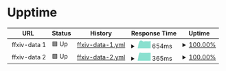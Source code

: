 # Upptime

<!--start: status pages-->
<!-- This summary is generated by Upptime (https://github.com/upptime/upptime) -->
<!-- Do not edit this manually, your changes will be overwritten -->
<!-- prettier-ignore -->
| URL | Status | History | Response Time | Uptime |
| --- | ------ | ------- | ------------- | ------ |
| <img alt="" src="https://favicons.githubusercontent.com/null" height="13"> ffxiv-data 1 | 🟩 Up | [ffxiv-data-1.yml](https://github.com/dlunch/upptime/commits/master/history/ffxiv-data-1.yml) | <details><summary><img alt="Response time graph" src="./graphs/ffxiv-data-1/response-time-week.png" height="20"> 654ms</summary><br><a href="https://upptime.dlunch.net/history/ffxiv-data-1"><img alt="Response time 744" src="https://img.shields.io/endpoint?url=https%3A%2F%2Fraw.githubusercontent.com%2Fdlunch%2Fupptime%2Fmaster%2Fapi%2Fffxiv-data-1%2Fresponse-time.json"></a><br><a href="https://upptime.dlunch.net/history/ffxiv-data-1"><img alt="24-hour response time 623" src="https://img.shields.io/endpoint?url=https%3A%2F%2Fraw.githubusercontent.com%2Fdlunch%2Fupptime%2Fmaster%2Fapi%2Fffxiv-data-1%2Fresponse-time-day.json"></a><br><a href="https://upptime.dlunch.net/history/ffxiv-data-1"><img alt="7-day response time 654" src="https://img.shields.io/endpoint?url=https%3A%2F%2Fraw.githubusercontent.com%2Fdlunch%2Fupptime%2Fmaster%2Fapi%2Fffxiv-data-1%2Fresponse-time-week.json"></a><br><a href="https://upptime.dlunch.net/history/ffxiv-data-1"><img alt="30-day response time 763" src="https://img.shields.io/endpoint?url=https%3A%2F%2Fraw.githubusercontent.com%2Fdlunch%2Fupptime%2Fmaster%2Fapi%2Fffxiv-data-1%2Fresponse-time-month.json"></a><br><a href="https://upptime.dlunch.net/history/ffxiv-data-1"><img alt="1-year response time 744" src="https://img.shields.io/endpoint?url=https%3A%2F%2Fraw.githubusercontent.com%2Fdlunch%2Fupptime%2Fmaster%2Fapi%2Fffxiv-data-1%2Fresponse-time-year.json"></a></details> | <details><summary><a href="https://upptime.dlunch.net/history/ffxiv-data-1">100.00%</a></summary><a href="https://upptime.dlunch.net/history/ffxiv-data-1"><img alt="All-time uptime 100.00%" src="https://img.shields.io/endpoint?url=https%3A%2F%2Fraw.githubusercontent.com%2Fdlunch%2Fupptime%2Fmaster%2Fapi%2Fffxiv-data-1%2Fuptime.json"></a><br><a href="https://upptime.dlunch.net/history/ffxiv-data-1"><img alt="24-hour uptime 100.00%" src="https://img.shields.io/endpoint?url=https%3A%2F%2Fraw.githubusercontent.com%2Fdlunch%2Fupptime%2Fmaster%2Fapi%2Fffxiv-data-1%2Fuptime-day.json"></a><br><a href="https://upptime.dlunch.net/history/ffxiv-data-1"><img alt="7-day uptime 100.00%" src="https://img.shields.io/endpoint?url=https%3A%2F%2Fraw.githubusercontent.com%2Fdlunch%2Fupptime%2Fmaster%2Fapi%2Fffxiv-data-1%2Fuptime-week.json"></a><br><a href="https://upptime.dlunch.net/history/ffxiv-data-1"><img alt="30-day uptime 100.00%" src="https://img.shields.io/endpoint?url=https%3A%2F%2Fraw.githubusercontent.com%2Fdlunch%2Fupptime%2Fmaster%2Fapi%2Fffxiv-data-1%2Fuptime-month.json"></a><br><a href="https://upptime.dlunch.net/history/ffxiv-data-1"><img alt="1-year uptime 100.00%" src="https://img.shields.io/endpoint?url=https%3A%2F%2Fraw.githubusercontent.com%2Fdlunch%2Fupptime%2Fmaster%2Fapi%2Fffxiv-data-1%2Fuptime-year.json"></a></details>
| <img alt="" src="https://favicons.githubusercontent.com/null" height="13"> ffxiv-data 2 | 🟩 Up | [ffxiv-data-2.yml](https://github.com/dlunch/upptime/commits/master/history/ffxiv-data-2.yml) | <details><summary><img alt="Response time graph" src="./graphs/ffxiv-data-2/response-time-week.png" height="20"> 365ms</summary><br><a href="https://upptime.dlunch.net/history/ffxiv-data-2"><img alt="Response time 409" src="https://img.shields.io/endpoint?url=https%3A%2F%2Fraw.githubusercontent.com%2Fdlunch%2Fupptime%2Fmaster%2Fapi%2Fffxiv-data-2%2Fresponse-time.json"></a><br><a href="https://upptime.dlunch.net/history/ffxiv-data-2"><img alt="24-hour response time 365" src="https://img.shields.io/endpoint?url=https%3A%2F%2Fraw.githubusercontent.com%2Fdlunch%2Fupptime%2Fmaster%2Fapi%2Fffxiv-data-2%2Fresponse-time-day.json"></a><br><a href="https://upptime.dlunch.net/history/ffxiv-data-2"><img alt="7-day response time 365" src="https://img.shields.io/endpoint?url=https%3A%2F%2Fraw.githubusercontent.com%2Fdlunch%2Fupptime%2Fmaster%2Fapi%2Fffxiv-data-2%2Fresponse-time-week.json"></a><br><a href="https://upptime.dlunch.net/history/ffxiv-data-2"><img alt="30-day response time 363" src="https://img.shields.io/endpoint?url=https%3A%2F%2Fraw.githubusercontent.com%2Fdlunch%2Fupptime%2Fmaster%2Fapi%2Fffxiv-data-2%2Fresponse-time-month.json"></a><br><a href="https://upptime.dlunch.net/history/ffxiv-data-2"><img alt="1-year response time 409" src="https://img.shields.io/endpoint?url=https%3A%2F%2Fraw.githubusercontent.com%2Fdlunch%2Fupptime%2Fmaster%2Fapi%2Fffxiv-data-2%2Fresponse-time-year.json"></a></details> | <details><summary><a href="https://upptime.dlunch.net/history/ffxiv-data-2">100.00%</a></summary><a href="https://upptime.dlunch.net/history/ffxiv-data-2"><img alt="All-time uptime 94.27%" src="https://img.shields.io/endpoint?url=https%3A%2F%2Fraw.githubusercontent.com%2Fdlunch%2Fupptime%2Fmaster%2Fapi%2Fffxiv-data-2%2Fuptime.json"></a><br><a href="https://upptime.dlunch.net/history/ffxiv-data-2"><img alt="24-hour uptime 100.00%" src="https://img.shields.io/endpoint?url=https%3A%2F%2Fraw.githubusercontent.com%2Fdlunch%2Fupptime%2Fmaster%2Fapi%2Fffxiv-data-2%2Fuptime-day.json"></a><br><a href="https://upptime.dlunch.net/history/ffxiv-data-2"><img alt="7-day uptime 100.00%" src="https://img.shields.io/endpoint?url=https%3A%2F%2Fraw.githubusercontent.com%2Fdlunch%2Fupptime%2Fmaster%2Fapi%2Fffxiv-data-2%2Fuptime-week.json"></a><br><a href="https://upptime.dlunch.net/history/ffxiv-data-2"><img alt="30-day uptime 100.00%" src="https://img.shields.io/endpoint?url=https%3A%2F%2Fraw.githubusercontent.com%2Fdlunch%2Fupptime%2Fmaster%2Fapi%2Fffxiv-data-2%2Fuptime-month.json"></a><br><a href="https://upptime.dlunch.net/history/ffxiv-data-2"><img alt="1-year uptime 94.27%" src="https://img.shields.io/endpoint?url=https%3A%2F%2Fraw.githubusercontent.com%2Fdlunch%2Fupptime%2Fmaster%2Fapi%2Fffxiv-data-2%2Fuptime-year.json"></a></details>

<!--end: status pages-->
